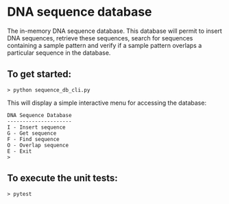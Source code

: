# DNA sequence database

The in-memory DNA sequence database.
This database will permit to insert DNA sequences, retrieve these sequences,
search for sequences containing a sample pattern and verify if a sample pattern
overlaps a particular sequence in the database.

## To get started:

    > python sequence_db_cli.py

This will display a simple interactive menu for accessing the database:

    DNA Sequence Database
    ---------------------
    I - Insert sequence
    G - Get sequence
    F - Find sequence
    O - Overlap sequence
    E - Exit
    >

## To execute the unit tests:

    > pytest
